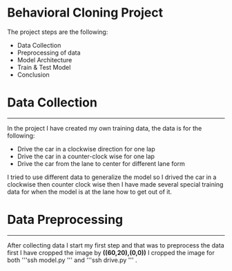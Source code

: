 # **Behavioral Cloning Project**

The project steps are the following:
* Data Collection
* Preprocessing of data
* Model Architecture
* Train & Test Model
* Conclusion

# **Data Collection**
---

In the project I have created my own training data, the data is for the following:
* Drive the car in a clockwise direction for one lap
* Drive the car in a counter-clock wise for one lap
* Drive the car from the lane to center for different lane form

I tried to use different data to generalize the model so I drived the car in a clockwise then counter clock wise then I have made several special training data for when the model is at the lane how to get out of it.

# **Data Preprocessing**
---

After collecting data I start my first step and that was to preprocess the data first I have cropped the image by **((60,20),(0,0))** I cropped the image for both 
'''ssh
model.py
'''
and 
'''ssh 
drive.py
'''
.
